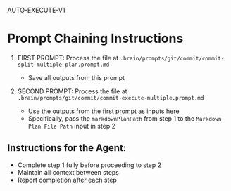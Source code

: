AUTO-EXECUTE-V1

# Prompt Chaining Instructions

1. FIRST PROMPT: Process the file at `.brain/prompts/git/commit/commit-split-multiple-plan.prompt.md`
   - Save all outputs from this prompt

2. SECOND PROMPT: Process the file at `.brain/prompts/git/commit/commit-execute-multiple.prompt.md`
   - Use the outputs from the first prompt as inputs here
   - Specifically, pass the `markdownPlanPath` from step 1 to the `Markdown Plan File Path` input in step 2

## Instructions for the Agent:
- Complete step 1 fully before proceeding to step 2
- Maintain all context between steps
- Report completion after each step